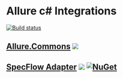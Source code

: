 # Allure c# Integrations
[![Build status](https://ci.appveyor.com/api/projects/status/j1njrq08kxsbiyxf?svg=true)](https://ci.appveyor.com/project/Bakanych/allure-csharp)

## [Allure.Commons](https://github.com/allure-framework/allure-csharp/wiki/Allure.Commons)  [![](http://img.shields.io/nuget/v/Allure.Commons.svg?style=flat)](https://www.nuget.org/packages/Allure.Commons)

## [SpecFlow Adapter](https://github.com/allure-framework/allure-csharp/wiki/SpecFlow-Adapter)  [![](http://img.shields.io/nuget/vpre/SpecFlow.Allure.svg?style=flat)](https://www.nuget.org/packages/SpecFlow.Allure) [![NuGet](https://img.shields.io/nuget/dt/SpecFlow.Allure.svg)]()
